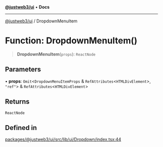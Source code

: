[**@justweb3/ui**](../README.md) • **Docs**

***

[@justweb3/ui](../globals.md) / DropdownMenuItem

# Function: DropdownMenuItem()

> **DropdownMenuItem**(`props`): `ReactNode`

## Parameters

• **props**: `Omit`\<`DropdownMenuItemProps` & `RefAttributes`\<`HTMLDivElement`\>, `"ref"`\> & `RefAttributes`\<`HTMLDivElement`\>

## Returns

`ReactNode`

## Defined in

[packages/@justweb3/ui/src/lib/ui/Dropdown/index.tsx:44](https://github.com/JustaName-id/JustaName-sdk/blob/dc845c10af242e3ca87d95ef392516ac0bfa8b95/packages/@justweb3/ui/src/lib/ui/Dropdown/index.tsx#L44)
